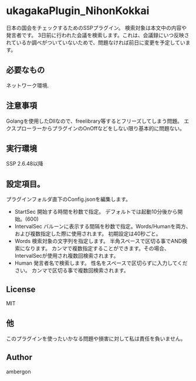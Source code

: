 # ukagakaPlugin_NihonKokkai
日本の国会をチェックするためのSSPプラグイン。
検索対象は本文中の内容や発言者です。
3日前に行われた会議を検索します。これは、会議録にいつ反映されているか調べがついていないためで、問題なければ前日に変更を予定しています。


## 必要なもの
ネットワーク環境.


## 注意事項
Golangを使用したDllなので、freelibrary等するとフリーズしてしまう問題。
エクスプローラーからプラグインのOnOffなどをしない限り基本的に問題ない。


## 実行環境
SSP 2.6.48以降


## 設定項目。
プラグインフォルダ直下のConfig.jsonを編集します。

- StartSec
    開始する時間を秒数で指定。
    デフォルトでは起動10分後から開始。(600)
- IntervalSec
    バルーンに表示する間隔を秒数で指定。Words/Humanを両方、および複数指定した際に使用されます。
    初期設定は40秒ごと。
- Words
    検索対象の文字列を指定します。
    半角スペースで区切る事でAND検索になります。
    カンマで複数指定することができます。その場合、IntervalSecが使用され複数回検索されます。
- Human
    発言者名で検索します。
    性名をスペースで区切らずに入力してください。
    カンマで区切る事で複数回検索されます。


## License
MIT


## 他
このプラグインを使ったいかなる問題や損害に対して私は責任を負いません。


## Author
ambergon




